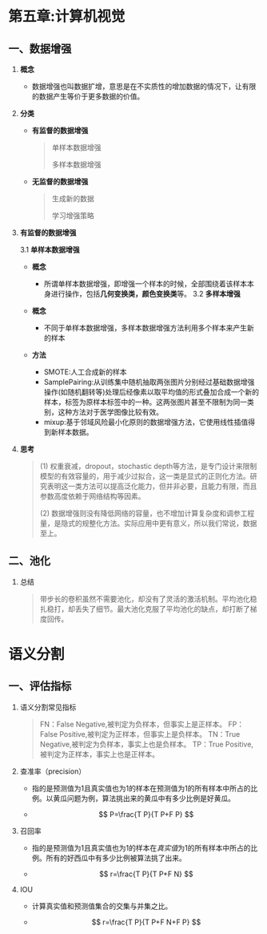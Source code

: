 # 第五章:计算机视觉

## 一、数据增强

1. **概念**

   * 数据增强也叫数据扩增，意思是在不实质性的增加数据的情况下，让有限的数据产生等价于更多数据的价值。

   

2. **分类**

   * **有监督的数据增强**

     > 单样本数据增强
     >
     > 多样本数据增强

   * **无监督的数据增强**

     > 生成新的数据
     >
     > 学习增强策略

3. **有监督的数据增强**

   3.1 **单样本数据增强**

   * **概念**
     * 所谓单样本数据增强，即增强一个样本的时候，全部围绕着该样本本身进行操作，包括**几何变换类，颜色变换类**等。
   3.2 **多样本增强**
   
   * **概念**
     * 不同于单样本数据增强，多样本数据增强方法利用多个样本来产生新的样本
   * **方法**
     * SMOTE:人工合成新的样本
     * SamplePairing:从训练集中随机抽取两张图片分别经过基础数据增强操作(如随机翻转等)处理后经像素以取平均值的形式叠加合成一个新的样本，标签为原样本标签中的一种。这两张图片甚至不限制为同一类别，这种方法对于医学图像比较有效。
     * mixup:基于邻域风险最小化原则的数据增强方法，它使用线性插值得到新样本数据。
   
4. **思考**

   > (1) 权重衰减，dropout，stochastic depth等方法，是专门设计来限制模型的有效容量的，用于减少过拟合，这一类是显式的正则化方法。研究表明这一类方法可以提高泛化能力，但并非必要，且能力有限，而且参数高度依赖于网络结构等因素。
   >
   > 
   >
   > (2) 数据增强则没有降低网络的容量，也不增加计算复杂度和调参工程量，是隐式的规整化方法。实际应用中更有意义，所以我们常说，数据至上。

## 二、池化

1. 总结

   > 带步长的卷积虽然不需要池化，却没有了灵活的激活机制。平均池化稳扎稳打，却丢失了细节。最大池化克服了平均池化的缺点，却打断了梯度回传。





# **语义分割**

## 一、评估指标

1. 语义分割常见指标

   > FN：False Negative,被判定为负样本，但事实上是正样本。
   > FP：False Positive,被判定为正样本，但事实上是负样本。
   > TN：True Negative,被判定为负样本，事实上也是负样本。
   > TP：True Positive,被判定为正样本，事实上也是正样本。

2. 查准率（precision）

   * 指的是预测值为1且真实值也为1的样本在预测值为1的所有样本中所占的比例。以黄瓜问题为例，算法挑出来的黄瓜中有多少比例是好黄瓜。

   * $$
     P=\frac{T P}{T P+F P}
     $$

3. 召回率

   * 指的是预测值为1且真实值也为1的样本在*真实值*为1的所有样本中所占的比例。所有的好西瓜中有多少比例被算法挑了出来。

   * $$
     r=\frac{T P}{T P+F N}
     $$

     

4. IOU

   * 计算真实值和预测值集合的交集与并集之比。

   * $$
     r=\frac{T P}{T P+F N+F P}
     $$

     

